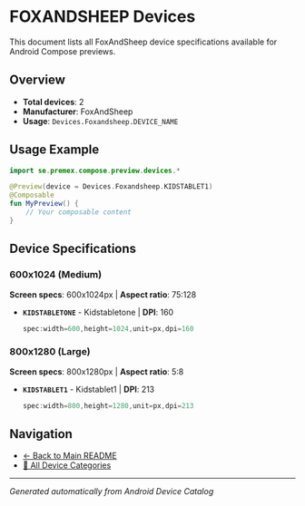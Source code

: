 # FOXANDSHEEP Devices

This document lists all FoxAndSheep device specifications available for Android Compose previews.

## Overview

- **Total devices**: 2
- **Manufacturer**: FoxAndSheep
- **Usage**: `Devices.Foxandsheep.DEVICE_NAME`

## Usage Example

```kotlin
import se.premex.compose.preview.devices.*

@Preview(device = Devices.Foxandsheep.KIDSTABLET1)
@Composable
fun MyPreview() {
    // Your composable content
}
```

## Device Specifications

### 600x1024 (Medium)

**Screen specs**: 600x1024px | **Aspect ratio**: 75:128

- **`KIDSTABLETONE`** - Kidstabletone | **DPI**: 160
  ```kotlin
  spec:width=600,height=1024,unit=px,dpi=160
  ```

### 800x1280 (Large)

**Screen specs**: 800x1280px | **Aspect ratio**: 5:8

- **`KIDSTABLET1`** - Kidstablet1 | **DPI**: 213
  ```kotlin
  spec:width=800,height=1280,unit=px,dpi=213
  ```

## Navigation

- [← Back to Main README](../../README.md)
- [📱 All Device Categories](../README.md)

---
*Generated automatically from Android Device Catalog*
